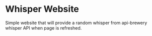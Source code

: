 # Whisper Website
Simple website that will provide a random whisper from api-brewery whisper API when page is refreshed. 